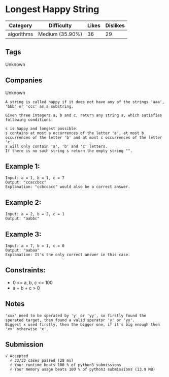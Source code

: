# Longest Happy String
| Category   | Difficulty      | Likes | Dislikes |
|------------|-----------------|-------|----------|
| algorithms | Medium (35.90%) | 36    | 29       |

## Tags
Unknown

## Companies
Unknown
```
A string is called happy if it does not have any of the strings 'aaa', 'bbb' or 'ccc' as a substring.

Given three integers a, b and c, return any string s, which satisfies following conditions:

s is happy and longest possible.
s contains at most a occurrences of the letter 'a', at most b occurrences of the letter 'b' and at most c occurrences of the letter 'c'.
s will only contain 'a', 'b' and 'c' letters.
If there is no such string s return the empty string "".
```

## Example 1:
```
Input: a = 1, b = 1, c = 7
Output: "ccaccbcc"
Explanation: "ccbccacc" would also be a correct answer.
```
## Example 2:
```
Input: a = 2, b = 2, c = 1
Output: "aabbc"
```
## Example 3:
```
Input: a = 7, b = 1, c = 0
Output: "aabaa"
Explanation: It's the only correct answer in this case.
```

## Constraints:

* 0 <= a, b, c <= 100
* a + b + c > 0

## Notes
```
'xxx' need to be sperated by 'y' or 'yy', so firstly found the sperated target, then found a valid sperator 'y' or 'yy'.
Biggest x used firstly, then the bigger one, if it's big enough then 'xx' otherwise 'x'.
```

## Submission
```
√ Accepted
  √ 33/33 cases passed (28 ms)
  √ Your runtime beats 100 % of python3 submissions
  √ Your memory usage beats 100 % of python3 submissions (13.9 MB)
```